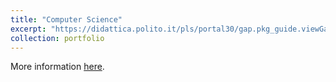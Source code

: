 ```yaml
---
title: "Computer Science"
excerpt: "https://didattica.polito.it/pls/portal30/gap.pkg_guide.viewGap?p_cod_ins=14BHDMK&p_a_acc=2025&p_header=S&p_lang=IT&multi=N >"
collection: portfolio
---
```


More information [here](https://didattica.polito.it/pls/portal30/gap.pkg_guide.viewGap?p_cod_ins=14BHDMK&p_a_acc=2025&p_header=S&p_lang=IT&multi=N  "Polito").